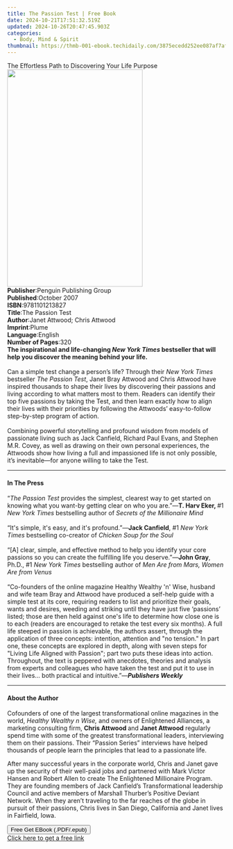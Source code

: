 ```yaml
---
title: The Passion Test | Free Book
date: 2024-10-21T17:51:32.519Z
updated: 2024-10-26T20:47:45.903Z
categories:
  - Body, Mind & Spirit
thumbnail: https://thmb-001-ebook.techidaily.com/3875ecedd252ee087af7af4fd4c301c8ff7dd1414ad9a20dbaf4f227be9a9615.jpg
---
```

<main id="book-container">
  <div class="flex flex-col">
    <div class="book-brief flex-1 py-6 px-4 sm:p-6 md:py-10 md:px-8">
      <!-- brief-->
      <div class="book-brief-main">
        The Effortless Path to Discovering Your Life Purpose
      </div>
    </div>
    <div
      class="book-meta-info flex-1 grid gap-4 col-start-1 col-end-3 row-start-1 sm:mb-6 sm:grid-cols-4 lg:gap-6 lg:col-start-2 lg:row-end-6 lg:row-span-6 lg:mb-0"
    >
      <div
        class="book-meta-info-left place-content-center mt-4 p-4 text-sm leading-6 col-start-2 col-span-2 dark:text-slate-400"
      >
        <img
          class="w-full h-500 object-cover rounded-lg sm:h-255 sm:col-span-2 lg:col-span-full"
          src="https://img-001-ebook.techidaily.com/b928ac166d5e4a1b1d60337ca9e3566d8b171aaf6a3776bb2673f274c90ef8a2.jpg"
          alt=""
          width="312"
          height="500"
        />
      </div>
      <div
        class="book-meta-info-right mt-2 col-start-1 row-start-2 col-span-3 self-center"
      >
        <!-- meta data  -->
        <div class="flex flex-col px-4 md:px-8">
          <div class="flex-1">
            <strong>Publisher</strong>:<span class="px-2"
              >Penguin Publishing Group</span
            >
          </div>
          <div class="flex-1">
            <strong>Published</strong>:<span class="px-2">October 2007</span>
          </div>
          <div class="flex-1">
            <strong>ISBN</strong>:<span class="px-2">9781101213827</span>
          </div>
          <div class="flex-1">
            <strong>Title</strong>:<span class="px-2">The Passion Test</span>
          </div>
          <div class="flex-1">
            <strong>Author</strong>:<span class="px-2"
              >Janet Attwood; Chris Attwood</span
            >
          </div>
          <div class="flex-1">
            <strong>Imprint</strong>:<span class="px-2">Plume</span>
          </div>
          <div class="flex-1">
            <strong>Language</strong>:<span class="px-2">English</span>
          </div>
          <div class="flex-1">
            <strong>Number of Pages</strong>:<span class="px-2">320</span>
          </div>
        </div>
      </div>
    </div>
    <div class="book-description flex-1 py-6 px-4 sm:p-6 md:py-10 md:px-8">
      <div class="book-description-main">
        <div accordion-content="" id="description">
          <b
            >The inspirational and life-changing
            <i>New York Times</i> bestseller that will help you discover the
            meaning behind your life. </b
          ><br /><br />Can a simple test change a person’s life? Through their
          <i>New York Times</i> bestseller <i>The Passion Test</i>, Janet Bray
          Attwood and Chris Attwood have inspired thousands to shape their lives
          by discovering their passions and living according to what matters
          most to them. Readers can identify their top five passions by taking
          the Test, and then learn exactly how to align their lives with their
          priorities by following the Attwoods’ easy-to-follow step-by-step
          program of action.<br /><br />
          Combining powerful storytelling and profound wisdom from models of
          passionate living such as Jack Canfield, Richard Paul Evans, and
          Stephen M.R. Covey, as well as drawing on their own personal
          experiences, the Attwoods show how living a full and impassioned life
          is not only possible, it’s inevitable—for anyone willing to take the
          Test.
        </div>
      </div>
    </div>
    <div class="book-excerpts flex-1 py-6 px-4 sm:p-6 md:py-10 md:px-8">
      <!-- excerpts-->
      <div class="book-excerpts-main">
        <hr />
        <h4 class="placeholder placeholder-heading">
          <span>In The Press</span>
        </h4>
        <p>
          “<i>The Passion Test</i> provides the simplest, clearest way to get
          started on knowing what you want-by getting clear on who you are.”—<b
            >T. Harv Eker, </b
          >#1 <i>New York Times</i> bestselling author of
          <i>Secrets of the Millionaire Mind</i><br />
          &nbsp;<br />
          “It's simple, it's easy, and it's profound.”—<b>Jack Canfield</b>, #1
          <i>New York Times</i> bestselling co-creator of
          <i>Chicken Soup for the Soul</i>&nbsp;<br />
          &nbsp;<br />
          “[A] clear, simple, and effective method to help you identify your
          core passions so you can create the fulfilling life you deserve.”—<b
            >John Gray</b
          >, Ph.D., #1 <i>New York Times</i> bestselling author of
          <i>Men Are from Mars, Women Are from Venus</i><br />
          <i>&nbsp;</i><br />
          “Co-founders of the online magazine Healthy Wealthy 'n' Wise, husband
          and wife team Bray and Attwood have produced a self-help guide with a
          simple test at its core, requiring readers to list and prioritize
          their goals, wants and desires, weeding and striking until they have
          just five ‘passions’ listed; those are then held against one's life to
          determine how close one is to each (readers are encouraged to retake
          the test every six months). A full life steeped in passion is
          achievable, the authors assert, through the application of three
          concepts: intention, attention and "no tension." In part one, these
          concepts are explored in depth, along with seven steps for "Living
          Life Aligned with Passion"; part two puts these ideas into action.
          Throughout, the text is peppered with anecdotes, theories and analysis
          from experts and colleagues who have taken the test and put it to use
          in their lives… both practical and intuitive.”—<b
            ><i>Publishers Weekly</i></b
          >
        </p>
      </div>
    </div>
    <div class="book-about-author flex-1 py-6 px-4 sm:p-6 md:py-10 md:px-8">
      <!-- about author-->
      <div class="book-main-author-main">
        <hr />
        <h4 class="placeholder placeholder-heading">
          <span>About the Author</span>
        </h4>
        <p>
          Cofounders of one of the largest transformational online magazines in
          the world, <i>Healthy Wealthy n Wise,</i>&nbsp;and owners of
          Enlightened Alliances, a marketing consulting firm,
          <b>Chris Attwood </b>and <b>Janet Attwood</b> regularly spend time
          with some of the greatest transformational leaders, interviewing them
          on their passions. Their “Passion Series” interviews have helped
          thousands of people learn the principles that lead to a passionate
          life.
        </p>
        <p>
          After many successful years in the corporate world, Chris and Janet
          gave up the security of their well-paid jobs and partnered with Mark
          Victor Hansen and Robert Allen to create The Enlightened Millionaire
          Program. They are founding members of Jack Canfield’s Transformational
          leadership Council and active members of Marshall Thurber’s Positive
          Deviant Network. When they aren’t traveling to the far reaches of the
          globe in pursuit of their passions, Chris lives in San Diego,
          California and Janet lives in Fairfield, Iowa.
        </p>
        <p></p>
      </div>
    </div>
    <div class="book-free-get flex-1 py-6 px-4 sm:p-6 md:py-10 md:px-8">
      <button
        id="btn-free-get"
        class="bg-blue-500 hover:bg-blue-700 text-white font-bold py-2 px-4 rounded"
      >
        Free Get EBook (.PDF/.epub)
      </button>
      <div id="countdown-display" class="px-2 text-lg mt-2"></div>
      <a
        id="free-link"
        class="hidden bg-blue-500 hover:bg-blue-700 text-white font-bold py-2 px-4 rounded"
        href="https://www.ebooks.com/en-us/book/317941/the-passion-test/janet-attwood/"
        target="_blank"
        >Click here to get a free link</a
      >
    </div>
    <script>
      let countdownTime = 0;
      let countdownInterval = null;
      document
        .getElementById('btn-free-get')
        .addEventListener('click', startCountdown);
      function startCountdown() {
        countdownTime = new Date().getTime() + 60000 * 3;
        countdownInterval = setInterval(updateCountdown, 1000);
        document.getElementById('btn-free-get').disabled = true;
        document
          .getElementById('btn-free-get')
          .classList.add('bg-gray-500', 'cursor-not-allowed');
      }
      function updateCountdown() {
        let currentTime = new Date().getTime();
        let timeLeft = countdownTime - currentTime;
        let secondsLeft = Math.floor(timeLeft / 1000);
        document.getElementById('countdown-display').innerHTML =
          `Remaining time: ${secondsLeft} seconds.`;
        if (secondsLeft <= 0) {
          clearInterval(countdownInterval);
          document.getElementById('btn-free-get').classList.add('hidden');
          document.getElementById('free-link').classList.remove('hidden');
          document.getElementById('countdown-display').innerHTML = '';
        }
      }
    </script>
  </div>
</main>

<ins class="adsbygoogle"
      style="display:block"
      data-ad-client="ca-pub-7571918770474297"
      data-ad-slot="8358498916"
      data-ad-format="auto"
      data-full-width-responsive="true"></ins>
    